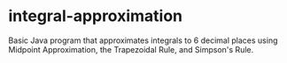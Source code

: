 # integral-approximation
Basic Java program that approximates integrals to 6 decimal places using Midpoint Approximation, the Trapezoidal Rule, and Simpson's Rule.
